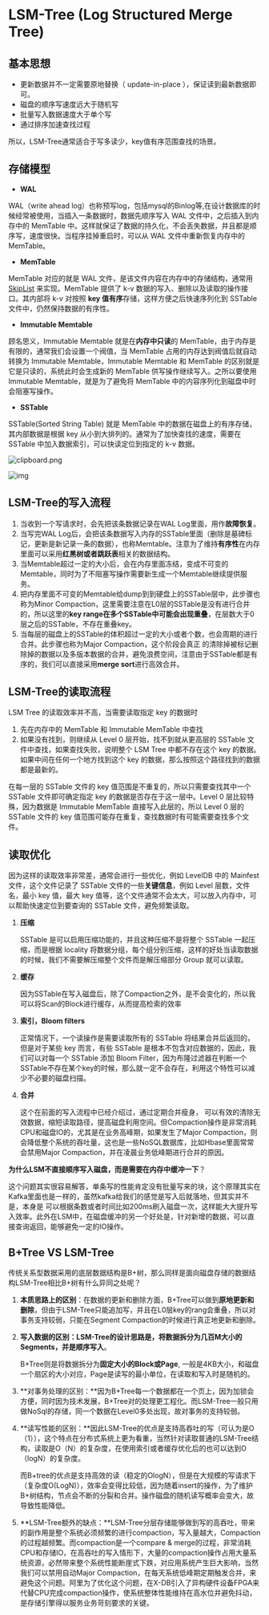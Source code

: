 # LSM-Tree (Log Structured Merge Tree)

##  基本思想

- 更新数据并不一定需要原地替换（ update-in-place ），保证读到最新数据即可。
- 磁盘的顺序写速度远大于随机写
- 批量写入数据速度大于单个写
- 通过排序加速查找过程

所以，LSM-Tree通常适合于写多读少，key值有序范围查找的场景。 

## 存储模型

- **WAL**

WAL（write ahead log）也称预写log，包括mysql的Binlog等,在设计数据库的时候经常被使用，当插入一条数据时，数据先顺序写入 WAL 文件中，之后插入到内存中的 MemTable 中。这样就保证了数据的持久化，不会丢失数据，并且都是顺序写，速度很快。当程序挂掉重启时，可以从 WAL 文件中重新恢复内存中的 MemTable。

- **MemTable**

MemTable 对应的就是 WAL 文件，是该文件内容在内存中的存储结构，通常用 [SkipList](https://mp.weixin.qq.com/s?__biz=MzAxMzE4MDI0NQ==&mid=2650336541&idx=1&sn=641646d7ebb267f59fd2d39c9c143411&chksm=83aac127b4dd4831a6ed788675455e88975f5ac64813108e033d47c6fbe03f2090d171f21b00&scene=21#wechat_redirect) 来实现。MemTable 提供了 k-v 数据的写入、删除以及读取的操作接口。其内部将 k-v 对按照 **key 值有序**存储，这样方便之后快速序列化到 SSTable 文件中，仍然保持数据的有序性。

- **Immutable Memtable**

顾名思义，Immutable Memtable 就是在**内存中只读**的 MemTable，由于内存是有限的，通常我们会设置一个阀值，当 MemTable 占用的内存达到阀值后就自动转换为 Immutable Memtable，Immutable Memtable 和 MemTable 的区别就是它是只读的，系统此时会生成新的 MemTable 供写操作继续写入。之所以要使用 Immutable Memtable，就是为了避免将 MemTable 中的内容序列化到磁盘中时会阻塞写操作。

- **SSTable**

SSTable(Sorted String Table) 就是 MemTable 中的数据在磁盘上的有序存储，其内部数据是根据 key 从小到大排列的。通常为了加快查找的速度，需要在 SSTable 中加入数据索引，可以快读定位到指定的 k-v 数据。

 ![clipboard.png](https://segmentfault.com/img/bVbyoow) 

 ![img](https://img-blog.csdnimg.cn/20190521200208933.jpg?x-oss-process=image/watermark,type_ZmFuZ3poZW5naGVpdGk,shadow_10,text_aHR0cHM6Ly9ibG9nLmNzZG4ubmV0L3UwMTA0NTQwMzA=,size_16,color_FFFFFF,t_70) 

## LSM-Tree的写入流程

1. 当收到一个写请求时，会先把该条数据记录在WAL Log里面，用作**故障恢复**。
2. 当写完WAL Log后，会把该条数据写入内存的SSTable里面（删除是墓碑标记，更新是新记录一条的数据），也称Memtable。注意为了维持**有序性**在内存里面可以采用**红黑树或者跳跃表**相关的数据结构。
3. 当Memtable超过一定的大小后，会在内存里面冻结，变成不可变的Memtable，同时为了不阻塞写操作需要新生成一个Memtable继续提供服务。
4. 把内存里面不可变的Memtable给dump到到硬盘上的SSTable层中，此步骤也称为Minor Compaction，这里需要注意在L0层的SSTable是没有进行合并的，所以这里的**key range在多个SSTable中可能会出现重叠**，在层数大于0层之后的SSTable，不存在重叠key。
5. 当每层的磁盘上的SSTable的体积超过一定的大小或者个数，也会周期的进行合并。此步骤也称为Major Compaction，这个阶段会真正 的清除掉被标记删除掉的数据以及多版本数据的合并，避免浪费空间，注意由于SSTable都是有序的，我们可以直接采用**merge sort**进行高效合并。

## LSM-Tree的读取流程

LSM Tree 的读取效率并不高，当需要读取指定 key 的数据时

1. 先在内存中的 MemTable 和 Immutable MemTable 中查找
2. 如果没有找到，则继续从 Level 0 层开始，找不到就从更高层的 SSTable 文件中查找，如果查找失败，说明整个 LSM Tree 中都不存在这个 key 的数据。如果中间在任何一个地方找到这个 key 的数据，那么按照这个路径找到的数据都是最新的。

在每一层的 SSTable 文件的 key 值范围是不重复的，所以只需要查找其中一个 SSTable 文件即可确定指定 key 的数据是否存在于这一层中。Level 0 层比较特殊，因为数据是 Immutable MemTable 直接写入此层的，所以 Level 0 层的 SSTable 文件的 key 值范围可能存在重复，查找数据时有可能需要查找多个文件。

## 读取优化

 因为这样的读取效率非常差，通常会进行一些优化，例如 LevelDB 中的 Mainfest 文件，这个文件记录了 SSTable 文件的一些**关键信息**，例如 Level 层数，文件名，最小 key 值，最大 key 值等，这个文件通常不会太大，可以放入内存中，可以帮助快速定位到要查询的 SSTable 文件，避免频繁读取。 

1. **压缩**

   SSTable 是可以启用压缩功能的，并且这种压缩不是将整个 SSTable 一起压缩，而是根据 locality 将数据分组，每个组分别压缩，这样的好处当读取数据的时候，我们不需要解压缩整个文件而是解压缩部分 Group 就可以读取。

2. **缓存**

   因为SSTable在写入磁盘后，除了Compaction之外，是不会变化的，所以我可以将Scan的Block进行缓存，从而提高检索的效率

3. **索引，Bloom filters**

   正常情况下，一个读操作是需要读取所有的 SSTable 将结果合并后返回的，但是对于某些 key 而言，有些 SSTable 是根本不包含对应数据的，因此，我们可以对每一个 SSTable 添加 Bloom Filter，因为布隆过滤器在判断一个SSTable不存在某个key的时候，那么就一定不会存在，利用这个特性可以减少不必要的磁盘扫描。

4. **合并**

   这个在前面的写入流程中已经介绍过，通过定期合并瘦身， 可以有效的清除无效数据，缩短读取路径，提高磁盘利用空间。但Compaction操作是非常消耗CPU和磁盘IO的，尤其是在业务高峰期，如果发生了Major Compaction，则会降低整个系统的吞吐量，这也是一些NoSQL数据库，比如Hbase里面常常会禁用Major Compaction，并在凌晨业务低峰期进行合并的原因。


**为什么LSM不直接顺序写入磁盘，而是需要在内存中缓冲一下**？

 这个问题其实很容易解答，单条写的性能肯定没有批量写来的块，这个原理其实在Kafka里面也是一样的，虽然kafka给我们的感觉是写入后就落地，但其实并不是，本身是 可以根据条数或者时间比如200ms刷入磁盘一次，这样能大大提升写入效率。此外在LSM中，在磁盘缓冲的另一个好处是，针对新增的数据，可以直接查询返回，能够避免一定的IO操作。

## B+Tree VS LSM-Tree

传统关系型数据采用的底层数据结构是B+树，那么同样是面向磁盘存储的数据结构LSM-Tree相比B+树有什么异同之处呢？

1. **本质思路上的区别**：在数据的更新和删除方面，B+Tree可以做到**原地更新和删除**，但由于LSM-Tree只能追加写，并且在L0层key的rang会重叠，所以对事务支持较弱，只能在Segment Compaction的时候进行真正地更新和删除。

2. **写入数据的区别：**LSM-Tree的设计思路是，将数据拆分为几百M大小的Segments，并是**顺序写入**。

   B+Tree则是将数据拆分为**固定大小的Block或Page**, 一般是4KB大小，和磁盘一个扇区的大小对应，Page是读写的最小单位，在读取和写入时是随机的。

3. **对事务处理的区别：**因为B+Tree每一个数据都在一个页上，因为加锁会方便，同时因为技术发展，B+Tree对的处理更工程化。而LSM-Tree一般只用做NoSql的存储，同一个数据在Level0多处出现，故对事务的支持较弱。

4. **读写性能的区别：**因此LSM-Tree的优点是支持高吞吐的写（可认为是O（1）），这个特点在分布式系统上更为看重，当然针对读取普通的LSM-Tree结构，读取是O（N）的复杂度，在使用索引或者缓存优化后的也可以达到O（logN）的复杂度。

   而B+tree的优点是支持高效的读（稳定的OlogN），但是在大规模的写请求下（复杂度O(LogN)），效率会变得比较低，因为随着insert的操作，为了维护B+树结构，节点会不断的分裂和合并。操作磁盘的随机读写概率会变大，故导致性能降低。

5. **LSM-Tree额外的缺点：**LSM-Tree分层存储能够做到写的高吞吐，带来的副作用是整个系统必须频繁的进行compaction，写入量越大，Compaction的过程越频繁。而compaction是一个compare & merge的过程，非常消耗CPU和存储IO，在高吞吐的写入情形下，大量的compaction操作占用大量系统资源，必然带来整个系统性能断崖式下跌，对应用系统产生巨大影响，当然我们可以禁用自动Major Compaction，在每天系统低峰期定期触发合并，来避免这个问题。阿里为了优化这个问题，在X-DB引入了异构硬件设备FPGA来代替CPU完成compaction操作，使系统整体性能维持在高水位并避免抖动，是存储引擎得以服务业务苛刻要求的关键。
